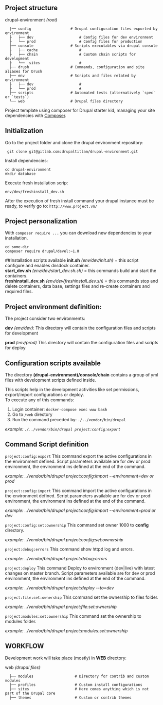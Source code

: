 ## Project structure
drupal-environment *(root)*
```
  |── config                  # Drupal configuration files exported by environment  
  ├   ├── dev                     # Config files for dev environment  
  ├   └── prod                    # Config files for production  
  ├── console                 # Scripts executables via drupal console  
  ├   ├── cache                   #  
  ├   ├── chain                   # Custom chain scripts for development   
  ├   └──  sites                  #  
  ├── drush                   # Commands, configuration and site aliases for Drush  
  ├── env                     # Scripts and files related by environment  
  ├   ├── dev                     #   
  ├   └── prod                    #  
  ├── scripts                 # Automated tests (alternatively `spec` or `tests`)  
  └── web                     # Drupal files directory  
```  

Project template using composer for Drupal starter kid, managing your site
dependencies with [Composer](https://getcomposer.org/).


## Initialization

Go to the project folder and clone the drupal environment repository:
```
 git clone git@gitlab.com:drupaltitlan/drupal-environment.git
```
Install dependencies:
```
cd drupal-environment
mkdir database
```

Execute fresh installation scrip:
```
env/dev/freshinstall_dev.sh
```
After the execution of fresh install command your drupal instance must be ready,
to verify go to:
`http://www.project.vm/`

## Project personalization

With `composer require ...` you can download new dependencies to your 
installation.

```
cd some-dir
composer require drupal/devel:~1.0
```
##Installation scripts available
**init.sh** *(env/dev/init.sh)* = this script configure and enables dnsdock container.  
**start_dev.sh** *(env/dev/start_dev.sh.sh)* = this commands build and start the containers.  
**freshinstall_dev.sh** *(env/dev/freshinstall_dev.sh)* = this commands stop and delete containers, data base, settings files and re-create containers and required files.   

## Project environment definition:
The project consider two environments:

**dev** *(env/dev)*:
This directory will contain the configuration files and scripts for development

**prod** *(env/prod)*
This directory will contain the configuration files and scripts for deploy

## Configuration scripts available 
The directory **(drupal-environment)/console/chain** contains a group of yml files with development scripts defined inside.

This scripts help in the development activities like set permissions, export/import configurations or deploy.  
To execute any of this commands:

1. Login container: `docker-compose exec www bash`
2. Go to `/web` directory
3. Run the command preceded by: `./../vendor/bin/drupal `

*example:
    `./../vendor/bin/drupal project:config:export`*
     
## Command Script definition

`project:config:export`
This command export the active configurations in the environment defined.
Script parameters available are for dev or prod environment, the environment ins defined at the end of the command.

*example:
    ../vendor/bin/drupal project:config:import --environment=dev or prod*

`project:config:import`
This command import the active configurations in the environment defined.
Script parameters available are for dev or prod environment, the environment ins defined at the end of the command.

*example:
    ../vendor/bin/drupal project:config:import --environment=prod or dev*

`project:config:set:ownership`
This command set owner 1000 to **config** directory.

*example:
    ../vendor/bin/drupal project:config:set:ownership*

`project:debug:errors`
This command show httpd log and errors.

*example:
    ../vendor/bin/drupal project:debug:errors*
    
`project:deploy`
This command Deploy to environment (dev|live) with latest changes on master branch.
Script parameters available are for dev or prod environment, the environment ins defined at the end of the command.

*example:
    ../vendor/bin/drupal project:deploy --to=dev*
    
`project:file:set:ownership`
This command set the ownership to files folder.

*example:
    ../vendor/bin/drupal project:file:set:ownership*
    
`project:modules:set:ownership`
This command set the ownership to modules folder.

*example:
    ../vendor/bin/drupal project:modules:set:ownership*
    
## WORKFLOW
   
Development work will take place (mostly) in **WEB** directory:

web *(drupal files)*
```  
  ├── modules                   # Directory for contrib and custom modules   
  ├── profiles                  # Custom install configurations  
  ├── sites                     # Here comes anything which is not part of the Drupal core  
  ├── themes                    # Custom or contrib themes  
```




